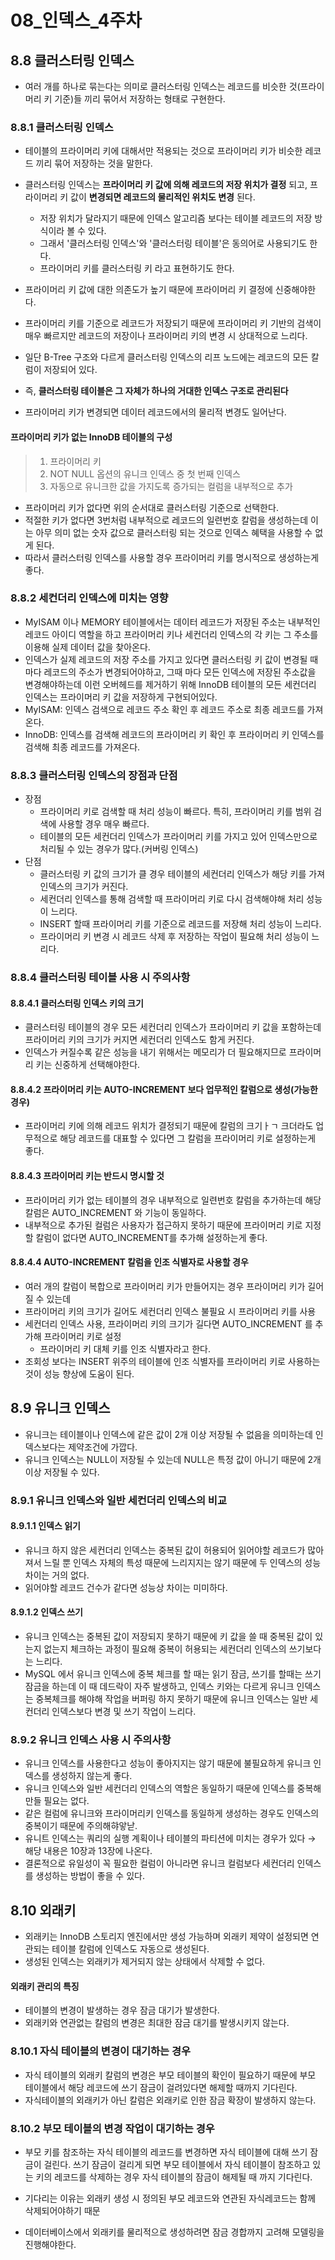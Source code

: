 # 08_인덱스_4주차

## 8.8 클러스터링 인덱스
- 여러 개를 하나로 묶는다는 의미로 클러스터링 인덱스는 레코드를 비슷한 것(프라이머리 키 기준)들 끼리 묶어서 저장하는 형태로 구현한다.

### 8.8.1 클러스터링 인덱스
- 테이블의 프라이머리 키에 대해서만 적용되는 것으로 프라이머리 키가 비슷한 레코드 끼리 묶어 저장하는 것을 말한다.
- 클러스터링 인덱스는 **프라이머리 키 값에 의해 레코드의 저장 위치가 결정** 되고, 프라이머리 키 값이 **변경되면 레코드의 물리적인 위치도 변경** 된다.
  - 저장 위치가 달라지기 때문에 인덱스 알고리즘 보다는 테이블 레코드의 저장 방식이라 볼 수 있다.
  - 그래서 '클러스터링 인덱스'와 '클러스터링 테이블'은 동의어로 사용되기도 한다.
  - 프라이머리 키를 클러스터링 키 라고 표현하기도 한다.
- 프라이머리 키 값에 대한 의존도가 높기 때문에 프라이머리 키 결정에 신중해야한다.
- 프라이머리 키를 기준으로 레코드가 저장되기 때문에 프라이머리 키 기반의 검색이 매우 빠르지만 레코드의 저장이나 프라이머리 키의 변경 시 상대적으로 느리다.


- 일단 B-Tree 구조와 다르게 클러스터링 인덱스의 리프 노드에는 레코드의 모든 칼럼이 저장되어 있다.
- 즉, **클러스터링 테이블은 그 자체가 하나의 거대한 인덱스 구조로 관리된다**
- 프라이머리 키가 변경되면 데이터 레코드에서의 물리적 변경도 일어난다.


#### 프라이머리 키가 없는 InnoDB 테이블의 구성
> 1. 프라이머리 키
> 2. NOT NULL 옵션의 유니크 인덱스 중 첫 번째 인덱스
> 3. 자동으로 유니크한 값을 가지도록 증가되는 컬럼을 내부적으로 추가

- 프라이머리 키가 없다면 위의 순서대로 클러스터링 기준으로 선택한다.
- 적절한 키가 없다면 3번처럼 내부적으로 레코드의 일련번호 칼럼을 생성하는데 이는 아무 의미 없는 숫자 값으로 클러스터링 되는 것으로 인덱스 혜택을 사용할 수 없게 된다.
- 따라서 클러스터링 인덱스를 사용할 경우 프라이머리 키를 명시적으로 생성하는게 좋다.


### 8.8.2 세컨더리 인덱스에 미치는 영향
- MyISAM 이나 MEMORY 테이블에서는 데이터 레코드가 저장된 주소는 내부적인 레코드 아이디 역할을 하고 프라이머리 키나 세컨더리 인덱스의 각 키는 그 주소를 이용해 실제 데이터 값을 찾아온다.
- 인덱스가 실제 레코드의 저장 주소를 가지고 있다면 클러스터링 키 값이 변경될 때 마다 레코드의 주소가 변경되어야하고, 그때 마다 모든 인덱스에 저장된 주소값을 변경해야하는데 이런 오버헤드를 제거하기 위해 InnoDB 테이블의 모든 세컨더리 인덱스는 프라이머리 키 값을 저장하게 구현되어있다.
- MyISAM: 인덱스 검색으로 레코드 주소 확인 후 레코드 주소로 최종 레코드를 가져온다.
- InnoDB: 인덱스를 검색해 레코드의 프라이머리 키 확인 후 프라이머리 키 인덱스를 검색해 최종 레코드를 가져온다.

### 8.8.3 클러스터링 인덱스의 장점과 단점

- 장점
  - 프라이머리 키로 검색할 때 처리 성능이 빠르다. 특히, 프라이머리 키를 범위 검색에 사용할 경우 매우 빠르다.
  - 테이블의 모든 세컨더리 인덱스가 프라이머리 키를 가지고 있어 인덱스만으로 처리될 수 있는 경우가 많다.(커버링 인덱스)
- 단점
  - 클러스터링 키 값의 크기가 클 경우 테이블의 세컨더리 인덱스가 해당 키를 가져 인덱스의 크기가 커진다.
  - 세컨더리 인덱스를 통해 검색할 때 프라이머리 키로 다시 검색해야해 처리 성능이 느리다.
  - INSERT 할때 프라이머리 키를 기준으로 레코드를 저장해 처리 성능이 느리다.
  - 프라이머리 키 변경 시 레코드 삭제 후 저장하는 작업이 필요해 처리 성능이 느리다.


### 8.8.4 클러스터링 테이블 사용 시 주의사항

#### 8.8.4.1 클러스터링 인덱스 키의 크기

- 클러스터링 테이블의 경우 모든 세컨더리 인덱스가 프라이머리 키 값을 포함하는데 프라이머리 키의 크기가 커지면 세컨더리 인덱스도 함게 커진다.
- 인덱스가 커질수록 같은 성능을 내기 위해서는 메모리가 더 필요해지므로 프라이머리 키는 신중하게 선택해야한다.

#### 8.8.4.2 프라이머리 키는 AUTO-INCREMENT 보다 업무적인 칼럼으로 생성(가능한 경우)

- 프라이머리 키에 의해 레코드 위치가 결정되기 때문에 칼럼의 크기ㅏㄱ 크더라도 업무적으로 해당 레코드를 대표할 수 있다면 그 칼럼을 프라이머리 키로 설정하는게 좋다.

#### 8.8.4.3 프라이머리 키는 반드시 명시할 것

- 프라이머리 키가 없는 테이블의 경우 내부적으로 일련번호 칼럼을 추가하는데 해당 칼럼은 AUTO_INCREMENT 와 기능이 동일하다.
- 내부적으로 추가된 컬럼은 사용자가 접근하지 못하기 때문에 프라이머리 키로 지정할 칼럼이 없다면 AUTO_INCREMENT를 추가해 설정하는게 좋다.

#### 8.8.4.4 AUTO-INCREMENT 칼럼을 인조 식별자로 사용할 경우

- 여러 개의 칼럼이 복합으로 프라이머리 키가 만들어지는 경우 프라이머리 키가 길어질 수 있는데
- 프라이머리 키의 크기가 길어도 세컨더리 인덱스 불필요 시 프라이머리 키를 사용
- 세컨더리 인덱스 사용, 프라이머리 키의 크기가 길다면 AUTO_INCREMENT 를 추가해 프라이머리 키로 설정
  - 프라이머리 키 대체 키를 인조 식별자라고 한다.
- 조회성 보다는 INSERT 위주의 테이블에 인조 식별자를 프라이머리 키로 사용하는것이 성능 향상에 도움이 된다.

## 8.9 유니크 인덱스

- 유니크는 테이블이나 인덱스에 같은 값이 2개 이상 저장될 수 없음을 의미하는데 인덱스보다는 제약조건에 가깝다.
- 유니크 인덱스는 NULL이 저장될 수 있는데 NULL은 특정 값이 아니기 때문에 2개 이상 저장될 수 있다.

### 8.9.1 유니크 인덱스와 일반 세컨더리 인덱스의 비교

#### 8.9.1.1 인덱스 읽기

- 유니크 하지 않은 세컨더리 인덱스는 중복된 값이 허용되어 읽어야할 레코드가 많아져서 느릴 뿐 인덱스 자체의 특성 때문에 느리지지는 않기 때문에 두 인덱스의 성능 차이는 거의 없다.
- 읽어야할 레코드 건수가 같다면 성능상 차이는 미미하다.

#### 8.9.1.2 인덱스 쓰기

- 유니크 인덱스는 중복된 값이 저장되지 못하기 때문에 키 값을 쓸 때 중복된 값이 있는지 없는지 체크하는 과정이 필요해 중복이 허용되는 세컨더리 인덱스의 쓰기보다는 느리다.
- MySQL 에서 유니크 인덱스에 중복 체크를 할 때는 읽기 잠금, 쓰기를 할때는 쓰기 잠금을 하는데 이 때 데드락이 자주 발생하고, 인덱스 키와는 다르게 유니크 인덱스는 중복체크를 해야해 작업을 버퍼링 하지 못하기 때문에 유니크 인덱스는 일반 세컨더리 인덱스보다 변경 및 쓰기 작업이 느리다.

### 8.9.2 유니크 인덱스 사용 시 주의사항

- 유니크 인덱스를 사용한다고 성능이 좋아지지는 않기 때문에 불필요하게 유니크 인덱스를 생성하지 않는게 좋다.
- 유니크 인덱스와 일반 세컨더리 인덱스의 역할은 동일하기 때문에 인덱스를 중복해 만들 필요는 없다.
- 같은 컬럼에 유니크와 프라이머리키 인덱스를 동일하게 생성하는 경우도 인덱스의 중복이기 때문에 주의해햐앟낟.
- 유니트 인덱스는 쿼리의 실행 계획이나 테이블의 파티션에 미치는 경우가 있다 → 해당 내용은 10장과 13장에 나온다.
- 결론적으로 유일성이 꼭 필요한 컬럼이 아니라면 유니크 컬럼보다 세컨더리 인덱스를 생성하는 방법이 좋을 수 있다.

## 8.10 외래키

- 외래키는 InnoDB 스토리지 엔진에서만 생성 가능하며 외래키 제약이 설정되면 연관되는 테이블 칼럼에 인덱스도 자동으로 생성된다.
- 생성된 인덱스는 외래키가 제거되지 않는 상태에서 삭제할 수 없다.

#### 외래키 관리의 특징

- 테이블의 변경이 발생하는 경우 잠금 대기가 발생한다.
- 외래키와 연관없는 칼럼의 변경은 최대한 잠금 대기를 발생시키지 않는다.

### 8.10.1 자식 테이블의 변경이 대기하는 경우

- 자식 테이블의 외래키 칼럼의 변경은 부모 테이블의 확인이 필요하기 때문에 부모 테이블에서 해당 레코드에 쓰기 잠금이 걸려있다면 해제할 때까지 기다린다.
- 자식테이블의 외래키가 아닌 칼럼은 외래키로 인한 잠금 확장이 발생하지 않는다.

### 8.10.2 부모 테이블의 변경 작업이 대기하는 경우

- 부모 키를 참조하는 자식 테이블의 레코드를 변경하면 자식 테이블에 대해 쓰기 잠금이 걸린다. 쓰기 잠금이 걸리게 되면 부모 테이블에서 자식 테이블이 참조하고 있는 키의 레코드를 삭제하는 경우 자식 테이블의 잠금이 해제될 때 까지 기다린다.
- 기다리는 이유는 외래키 생성 시 정의된 부모 레코드와 연관된 자식레코드는 함께 삭제되어야하기 때문

- 데이터베이스에서 외래키를 물리적으로 생성하려면 잠금 경합까지 고려해 모델링을 진행해야한다.
